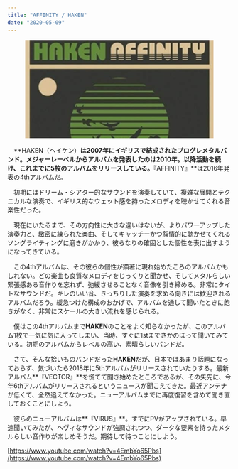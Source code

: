 ```yaml
---
title: "AFFINITY / HAKEN"
date: "2020-05-09"
---
```


<figure>

![](/assets/nb3de6a467e42_7c73976a5272dbb1202a2bf903568587.jpg)

</figure>

　**HAKEN（ヘイケン）**は2007年にイギリスで結成されたプログレメタルバンド。メジャーレーベルからアルバムを発表したのは2010年。以降活動を続け、これまでに5枚のアルバムをリリースしている。**『AFFINITY』**は2016年発表の4thアルバムだ。

　初期にはドリーム・シアター的なサウンドを演奏していて、複雑な展開とテクニカルな演奏で、イギリス的なウェット感を持ったメロディを聴かせてくれる音楽性だった。

　現在にいたるまで、その方向性に大きな違いはないが、よりパワーアップした演奏力と、緻密に練られた楽曲、そしてキャッチーかつ叙情的に聴かせてくれるソングライティングに磨きがかかり、彼らなりの確固とした個性を表に出すようになってきている。

　この4thアルバムは、その彼らの個性が顕著に現れ始めたころのアルバムかもしれない。どの楽曲も良質なメロディをじっくりと聞かせ、そしてメタルらしい緊張感ある音作りを忘れず、弛緩させることなく音像を引き締める。非常にタイトなサウンドだ。キレのいい音、きっちりした演奏を求める向きには歓迎されるアルバムだろう。緩急つけた構成のおかげで、アルバムを通して聞いたときに飽きがなく、非常にスケールの大きい流れを感じられる。

　僕はこの4thアルバムまで**HAKEN**のことをよく知らなかったが、このアルバム1枚で一気に気に入ってしまい、当時、すぐに1stまでさかのぼって聞いてみている。初期のアルバムからレベルの高い、素晴らしいバンドだ。

　さて、そんな拾いものバンドだった**HAKEN**だが、日本ではあまり話題になっておらず、気づいたら2018年に5thアルバムがリリースされていたりする。最新アルバム**『VECTOR』**を慌てて聞き始めたところであるが、その矢先に、今年6thアルバムがリリースされるというニュースが聞こえてきた。最近アンテナが低くて、全然追えてなかった。ニューアルバムまでに再度復習を含めて聞き直しておくことにしよう。

　彼らのニューアルバムは**『VIRUS』**。すでにPVがアップされている。早速聞いてみたが、ヘヴィなサウンドが強調されつつ、ダークな要素を持ったメタルらしい音作りが楽しめそうだ。期待して待つことにしよう。

[https://www.youtube.com/watch?v=4EmbYo65Pbs](https://www.youtube.com/watch?v=4EmbYo65Pbs)
